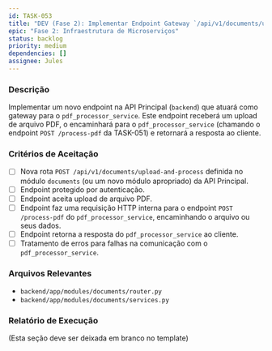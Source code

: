 ```yaml
---
id: TASK-053
title: "DEV (Fase 2): Implementar Endpoint Gateway `/api/v1/documents/upload-and-process` na API Principal"
epic: "Fase 2: Infraestrutura de Microserviços"
status: backlog
priority: medium
dependencies: []
assignee: Jules
---
```


### Descrição

Implementar um novo endpoint na API Principal (`backend`) que atuará como gateway para o `pdf_processor_service`. Este endpoint receberá um upload de arquivo PDF, o encaminhará para o `pdf_processor_service` (chamando o endpoint `POST /process-pdf` da TASK-051) e retornará a resposta ao cliente.

### Critérios de Aceitação

- [ ] Nova rota `POST /api/v1/documents/upload-and-process` definida no módulo `documents` (ou um novo módulo apropriado) da API Principal.
- [ ] Endpoint protegido por autenticação.
- [ ] Endpoint aceita upload de arquivo PDF.
- [ ] Endpoint faz uma requisição HTTP interna para o endpoint `POST /process-pdf` do `pdf_processor_service`, encaminhando o arquivo ou seus dados.
- [ ] Endpoint retorna a resposta do `pdf_processor_service` ao cliente.
- [ ] Tratamento de erros para falhas na comunicação com o `pdf_processor_service`.

### Arquivos Relevantes

* `backend/app/modules/documents/router.py`
* `backend/app/modules/documents/services.py`

### Relatório de Execução

(Esta seção deve ser deixada em branco no template)
